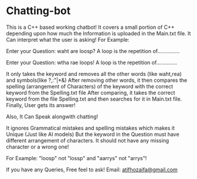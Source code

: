 # Chatting-bot
This is a C++ based working chatbot!
It covers a small portion of C++ depending upon how much the Information is uploaded in the Main.txt file.
It Can interpret what the user is asking!
For Example:

Enter your Question: waht are loosp?
A loop is the repetition of...............

Enter your Question: wtha rae loops!
A loop is the repetition of..............

It only takes the keyword and removes all the other words (like waht,rea) and symbols(like ?,:"|*&)
After removing other words, it then compares the spelling (arrangement of Characters) of the keyword with the correct keyword from the Spelling.txt file
After comparing, it takes the correct keyword from the file Spelling.txt and then searches for it in Main.txt file.
Finally, User gets its answer!

Also, It Can Speak alongwith chatting!

It ignores Grammatical mistakes and spelling mistakes which makes it Unique (Just like AI models)
But the keyword in the Question must have different arrangement of characters.
It should not have any missing character or a wrong one!

For Example:
"loosp" not "lossp" and "aarrys" not "arrys"!

If you have any Queries, Free feel to ask!
Email: atifhozaifa@gmail.com
